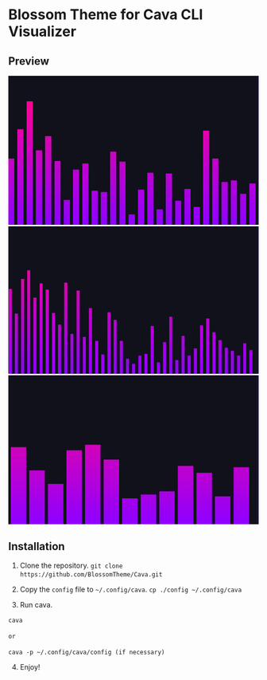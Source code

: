 # Blossom Theme for Cava CLI Visualizer 

## Preview
![](./screenshot01.png)
![](./screenshot02.png)
![](./screenshot03.png)

## Installation
1. Clone the repository.
```git clone https://github.com/BlossomTheme/Cava.git```

2. Copy the ```config``` file to ```~/.config/cava```.
```cp ./config ~/.config/cava```

3. Run cava.
```
cava

or 

cava -p ~/.config/cava/config (if necessary)

```

4. Enjoy!
